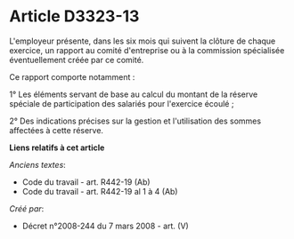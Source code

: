 # Article D3323-13

L'employeur présente, dans les six mois qui suivent la clôture de chaque exercice, un rapport au comité d'entreprise ou à la
commission spécialisée éventuellement créée par ce comité.

Ce rapport comporte notamment :

1° Les éléments servant de base au calcul du montant de la réserve spéciale de participation des salariés pour l'exercice
écoulé ;

2° Des indications précises sur la gestion et l'utilisation des sommes affectées à cette réserve.

**Liens relatifs à cet article**

_Anciens textes_:

  - Code du travail - art. R442-19 (Ab)
  - Code du travail - art. R442-19 al 1 à 4 (Ab)

_Créé par_:

  - Décret n°2008-244 du 7 mars 2008 - art. (V)
